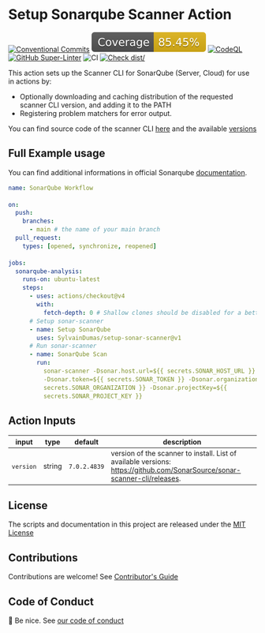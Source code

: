 # Setup Sonarqube Scanner Action

[![Conventional Commits](https://img.shields.io/badge/Conventional%20Commits-1.0.0-yellow.svg)](https://conventionalcommits.org)
[![Coverage](./badges/coverage.svg)](./badges/coverage.svg)
[![CodeQL](https://github.com/SylvainDumas/setup-sonar-scanner/actions/workflows/codeql-analysis.yml/badge.svg)](https://github.com/SylvainDumas/setup-sonar-scanner/actions/workflows/codeql-analysis.yml)
[![GitHub Super-Linter](https://github.com/SylvainDumas/setup-sonar-scanner/actions/workflows/linter.yml/badge.svg)](https://github.com/super-linter/super-linter)
![CI](https://github.com/SylvainDumas/setup-sonar-scanner/actions/workflows/ci.yml/badge.svg)
[![Check dist/](https://github.com/SylvainDumas/setup-sonar-scanner/actions/workflows/check-dist.yml/badge.svg)](https://github.com/SylvainDumas/setup-sonar-scanner/actions/workflows/check-dist.yml)

This action sets up the Scanner CLI for SonarQube (Server, Cloud) for use in
actions by:

- Optionally downloading and caching distribution of the requested scanner CLI
  version, and adding it to the PATH
- Registering problem matchers for error output.

You can find source code of the scanner CLI
[here](https://github.com/SonarSource/sonar-scanner-cli) and the available
[versions](https://github.com/SonarSource/sonar-scanner-cli/releases)

## Full Example usage

You can find additional informations in official Sonarqube
[documentation](https://docs.sonarsource.com/sonarqube-server/latest/devops-platform-integration/github-integration/adding-analysis-to-github-actions-workflow/).

```yaml
name: SonarQube Workflow

on:
  push:
    branches:
      - main # the name of your main branch
  pull_request:
    types: [opened, synchronize, reopened]

jobs:
  sonarqube-analysis:
    runs-on: ubuntu-latest
    steps:
      - uses: actions/checkout@v4
        with:
          fetch-depth: 0 # Shallow clones should be disabled for a better relevancy of analysis
      # Setup sonar-scanner
      - name: Setup SonarQube
        uses: SylvainDumas/setup-sonar-scanner@v1
      # Run sonar-scanner
      - name: SonarQube Scan
        run:
          sonar-scanner -Dsonar.host.url=${{ secrets.SONAR_HOST_URL }}
          -Dsonar.token=${{ secrets.SONAR_TOKEN }} -Dsonar.organization=${{
          secrets.SONAR_ORGANIZATION }} -Dsonar.projectKey=${{
          secrets.SONAR_PROJECT_KEY }}
```

## Action Inputs

| input     | type   | default      | description                                                                                                               |
| --------- | ------ | ------------ | ------------------------------------------------------------------------------------------------------------------------- |
| `version` | string | `7.0.2.4839` | version of the scanner to install. List of available versions: https://github.com/SonarSource/sonar-scanner-cli/releases. |

## License

The scripts and documentation in this project are released under the
[MIT License](LICENSE)

## Contributions

Contributions are welcome! See [Contributor's Guide](docs/contributors.md)

## Code of Conduct

:wave: Be nice. See [our code of conduct](CODE_OF_CONDUCT.md)
